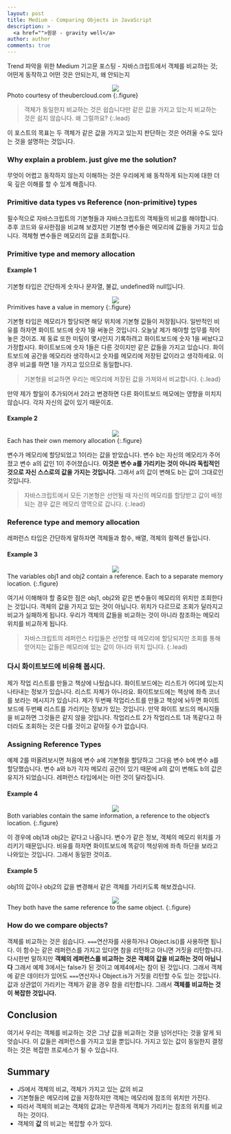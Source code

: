 ```yaml
---
layout: post
title: Medium - Comparing Objects in JavaScript
description: >
  <a href="">원문 - gravity well</a>
author: author
comments: true
---
```


Trend 파악을 위한 Medium 기고문 포스팅 - 자바스크립트에서 객체를 비교하는 것; 어떤게 동작하고 어떤 것은 안되는지, 왜 안되는지

<center>
<img src="https://miro.medium.com/max/700/1*E9UjeNpqRaHlgki6losYYw.jpeg"/>
</center>
Photo courtesy of theubercloud.com
{:.figure}

> 객체가 동일한지 비교하는 것은 쉽습니다만 같은 값을 가지고 있는지 비교하는 것은 쉽지 않습니다. 왜 그럴까요?
{:.lead}

이 포스트의 목표는 두 객체가 같은 값을 가지고 있는지 판단하는 것은 어려울 수도 있다는 것을 설명하는 것입니다.

### Why explain a problem. just give me the solution?

무엇이 어렵고 동작하지 않는지 이해하는 것은 우리에게 왜 동작하게 되는지에 대한 더욱 깊은 이해를 할 수 있게 해줍니다.

### Primitive data types vs Reference (non-primitive) types

필수적으로 자바스크립트의 기본형들과 자바스크립트의 객체들의 비교를 해야합니다. 추후 코드와 유사한점을 비교해 보겠지만 기본형 변수들은 메모리에 값들을 가지고 있습니다. 객체형 변수들은 메모리의 값을 조회합니다.

### Primitive type and memory allocation

#### Example 1

기본형 타입은 간단하게 숫자나 문자열, 불값, undefined와 null입니다.

<center>
<img src="https://miro.medium.com/max/886/1*L_Yn89Ntf9iJU4iV2H4S0Q.jpeg"/>
</center>
Primitives have a value in memory
{:.figure}

기본형 타입은 메모리가 할당되면 해당 위치에 기본형 값들이 저장됩니다. 일반적인 비유를 하자면 화이트 보드에 숫자 1을 써놓은 것입니다. 오늘날 제가 해야할 업무를 적어놓은 것이죠. 제 동료 또한 미팅이 몇시인지 기록하려고 화이트보드에 숫자 1을 써놨다고 가정합시다. 화이트보드에 숫자 1들은 다른 것이지만 같은 값들을 가지고 있습니다. 화이트보드에 공간을 메모리라 생각하시고 숫자를 메모리에 저장된 값이라고 생각하세요. 이 경우 비교를 하면 1을 가지고 있으므로 동일합니다.

> 기본형을 비교하면 우리는 메모리에 저장된 값을 가져와서 비교합니다.
{:.lead}

만약 제가 할일이 추가되어서 2라고 변경하면 다른 화이트보드 메모에는 영향을 미치지 않습니다. 각자 자신의 값이 있기 때문이죠.

#### Example 2

<center>
<img src="https://miro.medium.com/max/1090/1*UnCG-FYeMX_KGx4Wf0yqxQ.jpeg"/>
</center>
Each has their own memory allocation
{:.figure}

변수가 메모리에 할당되었고 1이라는 값을 받았습니다. 변수 b는 자신의 메모리가 주어졌고 변수 a의 값인 1이 주어졌습니다. **이것은 변수 a를 가리키는 것이 아니라 독립적인 것으로 자신 스스로의 값을 가지는 것입니다.** 그래서 a의 값이 변해도 b는 값이 그대로인 것입니다.

> 자바스크립트에서 모든 기본형은 선언될 때 자신의 메모리를 할당받고 값이 배정되는 경우 값은 메모리 영역으로 갑니다.
{:.lead}

### Reference type and memory allocation

레퍼런스 타입은 간단하게 말하자면 객체들과 함수, 배열, 객체의 컬렉션 들입니다.

#### Example 3

<center>
<img src="https://miro.medium.com/max/1074/1*lohNpaT86RFwhVgGlfdYUw.jpeg"/>
</center>
The variables obj1 and obj2 contain a reference. Each to a separate memory location.
{:.figure}

여기서 이해해야 할 중요한 점은 obj1, obj2와 같은 변수들이 메모리의 위치만 조회한다는 것입니다. 객체의 값을 가지고 있는 것이 아닙니다. 위치가 다르므로 조회가 달라지고 비교가 실패하게 됩니다. 우리가 객체의 값들을 비교하는 것이 아니라 참조하는 메모리 위치를 비교하게 됩니다.

> 자바스크립트의 레퍼런스 타입들은 선언할 때 메모리에 할당되지만 조회를 통해 얻어지는 값들은 메모리에 있는 값이 아니라 위치 입니다.
{:.lead}

### 다시 화이트보드에 비유해 봅시다.

제가 작업 리스트를 만들고 책상에 나뒀습니다. 화이트보드에는 리스트가 어디에 있는지 나타내는 정보가 있습니다. 리스트 자체가 아니라요. 화이트보드에는 책상에 좌측 코너를 보라는 메시지가 있습니다. 제가 두번째 작업리스트를 만들고 책상에 놔두면 화이트보드에 두번째 리스트를 가리키는 정보가 있는 것입니다. 만약 화이트 보드의 메시지들을 비교하면 그것들은 같지 않을 것입니다. 작업리스트 2가 작업리스트 1과 똑같다고 하더라도 조회하는 것은 다를 것이고 같아질 수가 없습니다.

### Assigning Reference Types

예제 2를 떠올려보시면 처음에 변수 a에 기본형을 할당하고 그다음 변수 b에 변수 a를 할당했습니다. 변수 a와 b가 각자 메모리 공간이 있기 때문에 a의 값이 변해도 b의 값은 유지가 되었습니다. 레퍼런스 타입에서는 이런 것이 달라집니다.

#### Example 4

<center>
<img src="https://miro.medium.com/max/908/1*DKlWGwRjnKqLKhbPU2q8LQ.jpeg"/>
</center>
Both variables contain the same information, a reference to the object’s location.
{:.figure}

이 경우에 obj1과 obj2는 같다고 나옵니다. 변수가 같은 정보, 객체의 메모리 위치를 가리키기 때문입니다. 비유를 하자면 화이트보드에 똑같이 책상위에 좌측 하단을 보라고 나와있는 것입니다. 그래서 동일한 것이죠.

#### Example 5

obj1의 값이나 obj2의 값을 변경해서 같은 객체를 가리키도록 해보겠습니다.

<center>
<img src="https://miro.medium.com/max/1180/1*zxTqSt274KzZ-bcWuYhXUQ.jpeg"/>
</center>
They both have the same reference to the same object.
{:.figure}

### How do we compare objects?

객체를 비교하는 것은 쉽습니다. `===`연산자를 사용하거나 Object.is()를 사용하면 됩니다. 이 함수는 같은 레퍼런스를 가지고 있다면 참을 리턴하고 아니면 거짓을 리턴합니다. 다시한번 말하지만 **객체의 레퍼런스를 비교하는 것은 객체의 값을 비교하는 것이 아닙니다** 그래서 예제 3에서는 false가 된 것이고 예제4에서는 참이 된 것입니다. 그래서 객체에 같은 데이터가 있어도 `===`연산자나 Object.is가 거짓을 리턴할 수도 있는 것입니다. 값과 상관없이 가리키는 객체가 같을 경우 참을 리턴합니다. 그래서 **객체를 비교하는 것이 복잡한 것입니다.**

## Conclusion

여기서 우리는 객체를 비교하는 것은 그냥 값을 비교하는 것을 넘어선다는 것을 알게 되엇습니다. 이 값들은 레퍼런스를 가지고 있을 뿐입니다. 가지고 있는 값이 동일한지 결정하는 것은 복잡한 프로세스가 될 수 있습니다.

## Summary
* JS에서 객체의 비교, 객체가 가지고 있는 값의 비교
* 기본형들은 메모리에 값을 저장하지만 객체는 메모리에 참조의 위치만 가진다.
* 따라서 객체의 비교는 객체의 값과는 무관하게 객체가 가리키는 참조의 위치를 비교하는 것이다.
* 객체의 **값** 의 비교는 복잡할 수가 있다.
